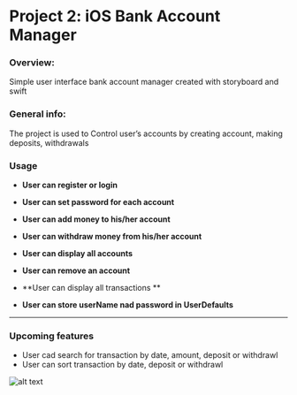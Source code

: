 # Project 2: iOS Bank Account Manager

### Overview:

Simple user interface bank account manager created with storyboard and swift 



### General info:

The project is used to Control user’s accounts by creating account, making deposits, withdrawals 


### Usage
* **User can register or login**
* **User can set password for each account**
* **User can add  money  to his/her account**
* **User can withdraw money from his/her account**
* **User can display all accounts**
* **User can remove an account**
* **User can display all transactions **

* **User can store userName nad password in UserDefaults**
* ** **
### Upcoming features
* User cad search for transaction by date, amount, deposit or withdrawl
* User can sort transaction by date, deposit or withdrawl

![alt text](https://www12.0zz0.com/2021/11/29/10/594957748.jpeg)

